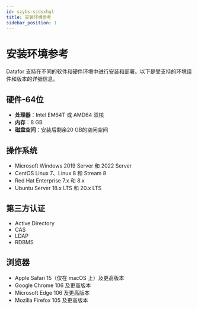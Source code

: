 ```yaml
---
id: szybs-sjdsxhgl
title: 安装环境参考
sidebar_position: 1
---
```

# 安装环境参考

Datafor 支持在不同的软件和硬件环境中进行安装和部署。以下是受支持的环境组件和版本的详细信息。

## 硬件-64位

- **处理器**：Intel EM64T 或 AMD64 双核
- **内存**：8 GB
- **磁盘空间**：安装后剩余20 GB的空闲空间

## 操作系统

- Microsoft Windows 2019 Server 和 2022 Server
- CentOS Linux 7、Linux 8 和 Stream 8
- Red Hat Enterprise 7.x 和 8.x
- Ubuntu Server 18.x LTS 和 20.x LTS

## 第三方认证

- Active Directory
- CAS
- LDAP
- RDBMS

## 浏览器

- Apple Safari 15（仅在 macOS 上）及更高版本
- Google Chrome 106 及更高版本
- Microsoft Edge 106 及更高版本
- Mozilla Firefox 105 及更高版本